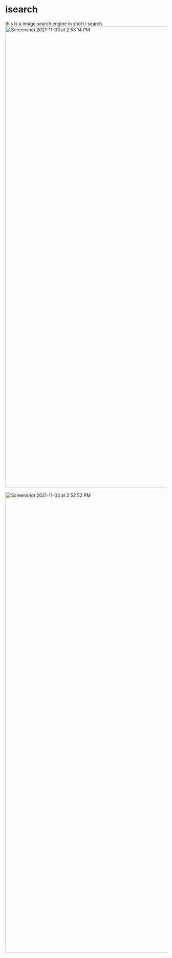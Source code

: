 # isearch

this is a image search engine in short i search.
<img width="1440" alt="Screenshot 2021-11-03 at 2 53 14 PM" src="https://user-images.githubusercontent.com/49285055/140036007-f9cfe123-62b1-4dcd-8512-92449cbc54cb.png">

<img width="1440" alt="Screenshot 2021-11-03 at 2 52 52 PM" src="https://user-images.githubusercontent.com/49285055/140035987-d6afdbc7-5689-4d87-be42-6911b27c2dbe.png">
